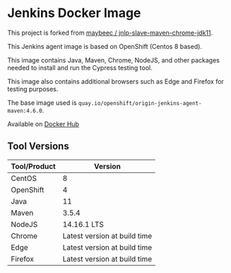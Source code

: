 # Jenkins Docker Image
This project is forked from [maybeec / jnlp-slave-maven-chrome-jdk11](https://github.com/maybeec/jnlp-slave-maven-chrome-jdk11).

This Jenkins agent image is based on OpenShift (Centos 8 based).

This image contains Java, Maven, Chrome, NodeJS, and other packages needed to install and run the Cypress testing tool.

This image also contains additional browsers such as Edge and Firefox for testing purposes.

The base image used is `quay.io/openshift/origin-jenkins-agent-maven:4.6.0`.

Available on [Docker Hub](https://hub.docker.com/r/waynejrobert/jnlp-maven-chrome-jdk11-cypress)

## Tool Versions
| Tool/Product | Version |
| ------------ | ------- |
| CentOS | 8 |
| OpenShift | 4 |
| Java | 11 |
| Maven | 3.5.4 |
| NodeJS | 14.16.1 LTS |
| Chrome | Latest version at build time |
| Edge | Latest version at build time |
| Firefox | Latest version at build time |
